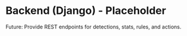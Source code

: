 # Backend (Django) - Placeholder
Future: Provide REST endpoints for detections, stats, rules, and actions.
